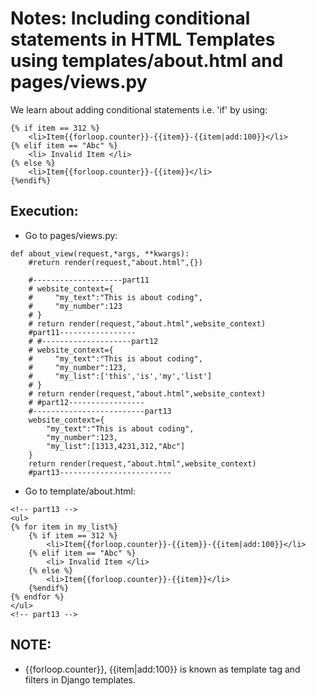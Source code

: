 # Notes: Including conditional statements in HTML Templates using templates/about.html and pages/views.py

We learn about adding conditional statements i.e. 'if' by using:
```
{% if item == 312 %}
    <li>Item{{forloop.counter}}-{{item}}-{{item|add:100}}</li>
{% elif item == "Abc" %}
    <li> Invalid Item </li>
{% else %}
    <li>Item{{forloop.counter}}-{{item}}</li>
{%endif%}
```

## Execution:
- Go to pages/views.py:
```
def about_view(request,*args, **kwargs):
    #return render(request,"about.html",{})
    
    #--------------------part11
    # website_context={
    #     "my_text":"This is about coding",
    #     "my_number":123
    # }
    # return render(request,"about.html",website_context)
    #part11-----------------
    # #--------------------part12
    # website_context={
    #     "my_text":"This is about coding",
    #     "my_number":123,
    #     "my_list":['this','is','my','list']
    # }
    # return render(request,"about.html",website_context)
    # #part12-----------------
    #-------------------------part13
    website_context={
        "my_text":"This is about coding",
        "my_number":123,
        "my_list":[1313,4231,312,"Abc"]
    }
    return render(request,"about.html",website_context)
    #part13-------------------------
```
- Go to template/about.html:
```
<!-- part13 -->
<ul>
{% for item in my_list%}
    {% if item == 312 %}
        <li>Item{{forloop.counter}}-{{item}}-{{item|add:100}}</li>
    {% elif item == "Abc" %}
        <li> Invalid Item </li>
    {% else %}
        <li>Item{{forloop.counter}}-{{item}}</li>
    {%endif%}
{% endfor %}
</ul>
<!-- part13 -->
```

## NOTE:
- {{forloop.counter}}, {{item|add:100}} is known as template tag and filters in Django templates.